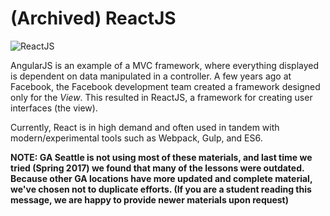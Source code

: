 # \(Archived\) ReactJS

![ReactJS](https://facebook.github.io/react/img/logo_og.png)

AngularJS is an example of a MVC framework, where everything displayed is dependent on data manipulated in a controller. A few years ago at Facebook, the Facebook development team created a framework designed only for the _View_. This resulted in ReactJS, a framework for creating user interfaces \(the view\).

Currently, React is in high demand and often used in tandem with modern/experimental tools such as Webpack, Gulp, and ES6.

**NOTE: GA Seattle is not using most of these materials, and last time we tried \(Spring 2017\) we found that many of the lessons were outdated. Because other GA locations have more updated and complete material, we've chosen not to duplicate efforts. \(If you are a student reading this message, we are happy to provide newer materials upon request\)**

